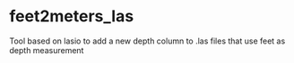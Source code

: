 # feet2meters_las
Tool based on lasio to add a new depth column to .las files that use feet as depth measurement
